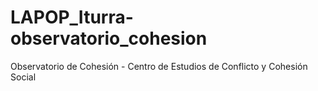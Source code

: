 # LAPOP_Iturra-observatorio_cohesion
Observatorio de Cohesión  -  Centro de Estudios de Conflicto y Cohesión Social
